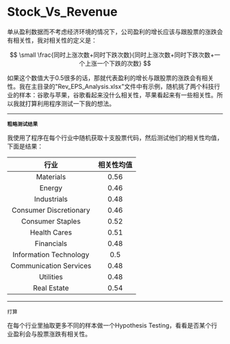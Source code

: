 # Stock_Vs_Revenue

单从盈利数据而不考虑经济环境的情况下，公司盈利的增长应该与跟股票的涨跌会有相关性，我对相关性的定义是：


$$
\small \frac{同时上涨次数+同时下跌次数}{同时上涨次数+同时下跌次数+一个上涨一个下跌的次数}
$$


如果这个数值大于0.5很多的话，那就代表盈利的增长与跟股票的涨跌会有相关性。我在主目录的"Rev_EPS_Analysis.xlsx"文件中有示例，随机挑了两个科技行业的样本：谷歌与苹果，谷歌看起来没什么相关性，苹果看起来有一些相关性。所以我就打算利用程序测试一下我的想法。

---

**`粗略测试结果`**

我使用了程序在每个行业中随机获取十支股票代码，然后测试他们的相关性均值，下面是结果：

|          行业          | 相关性均值 |
| :--------------------: | :--------: |
|       Materials       |    0.56    |
|         Energy         |    0.46    |
|      Industrials      |    0.48    |
| Consumer Discretionary |    0.46    |
|    Consumer Staples    |    0.52    |
|      Health Cares      |    0.51    |
|       Financials       |    0.48    |
| Information Technology |    0.5    |
| Communication Services |    0.48    |
|       Utilities       |    0.48    |
|      Real Estate      |    0.54    |

---

`打算`

在每个行业里抽取更多不同的样本做一个Hypothesis Testing，看看是否某个行业盈利会与股票涨跌有相关性。

